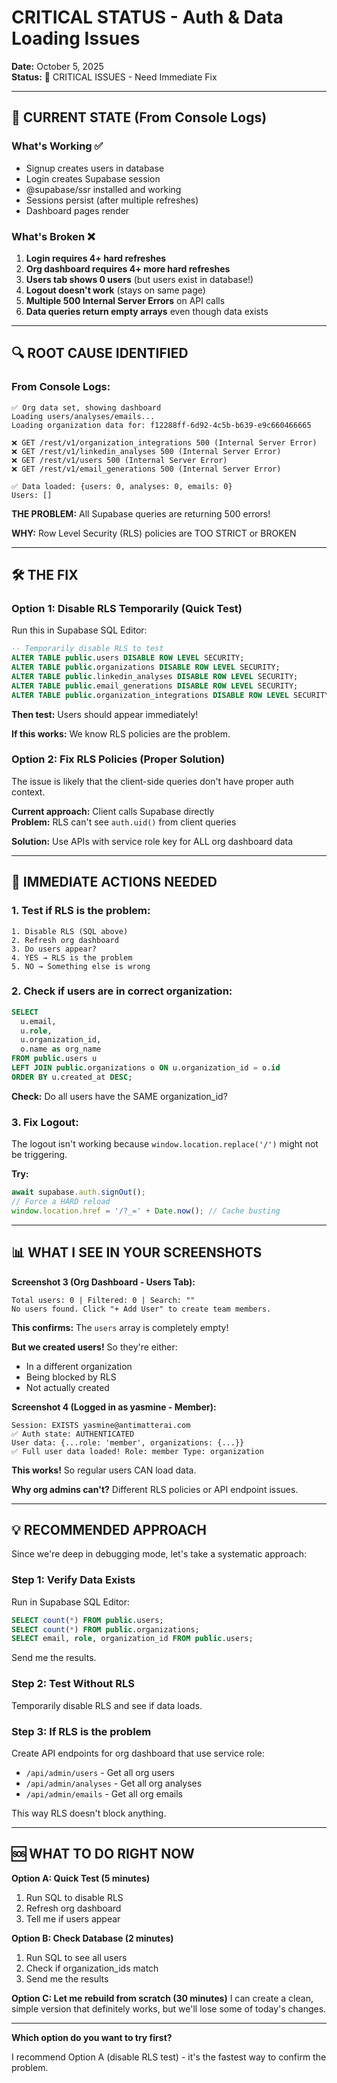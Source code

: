 # CRITICAL STATUS - Auth & Data Loading Issues

**Date:** October 5, 2025  
**Status:** 🔴 CRITICAL ISSUES - Need Immediate Fix

---

## 🔴 CURRENT STATE (From Console Logs)

### What's Working ✅
- Signup creates users in database
- Login creates Supabase session
- @supabase/ssr installed and working
- Sessions persist (after multiple refreshes)
- Dashboard pages render

### What's Broken ❌
1. **Login requires 4+ hard refreshes**
2. **Org dashboard requires 4+ more hard refreshes**
3. **Users tab shows 0 users** (but users exist in database!)
4. **Logout doesn't work** (stays on same page)
5. **Multiple 500 Internal Server Errors** on API calls
6. **Data queries return empty arrays** even though data exists

---

## 🔍 ROOT CAUSE IDENTIFIED

### From Console Logs:
```
✅ Org data set, showing dashboard
Loading users/analyses/emails...
Loading organization data for: f12288ff-6d92-4c5b-b639-e9c660466665

❌ GET /rest/v1/organization_integrations 500 (Internal Server Error)
❌ GET /rest/v1/linkedin_analyses 500 (Internal Server Error)
❌ GET /rest/v1/users 500 (Internal Server Error)  
❌ GET /rest/v1/email_generations 500 (Internal Server Error)

✅ Data loaded: {users: 0, analyses: 0, emails: 0}
Users: []
```

**THE PROBLEM:** All Supabase queries are returning 500 errors!

**WHY:** Row Level Security (RLS) policies are TOO STRICT or BROKEN

---

## 🛠️ THE FIX

### Option 1: Disable RLS Temporarily (Quick Test)

Run this in Supabase SQL Editor:

```sql
-- Temporarily disable RLS to test
ALTER TABLE public.users DISABLE ROW LEVEL SECURITY;
ALTER TABLE public.organizations DISABLE ROW LEVEL SECURITY;
ALTER TABLE public.linkedin_analyses DISABLE ROW LEVEL SECURITY;
ALTER TABLE public.email_generations DISABLE ROW LEVEL SECURITY;
ALTER TABLE public.organization_integrations DISABLE ROW LEVEL SECURITY;
```

**Then test:** Users should appear immediately!

**If this works:** We know RLS policies are the problem.

### Option 2: Fix RLS Policies (Proper Solution)

The issue is likely that the client-side queries don't have proper auth context.

**Current approach:** Client calls Supabase directly  
**Problem:** RLS can't see `auth.uid()` from client queries

**Solution:** Use APIs with service role key for ALL org dashboard data

---

## 🎯 IMMEDIATE ACTIONS NEEDED

### 1. Test if RLS is the problem:
```
1. Disable RLS (SQL above)
2. Refresh org dashboard
3. Do users appear?
4. YES → RLS is the problem
5. NO → Something else is wrong
```

### 2. Check if users are in correct organization:
```sql
SELECT 
  u.email,
  u.role,
  u.organization_id,
  o.name as org_name
FROM public.users u
LEFT JOIN public.organizations o ON u.organization_id = o.id
ORDER BY u.created_at DESC;
```

**Check:** Do all users have the SAME organization_id?

### 3. Fix Logout:
The logout isn't working because `window.location.replace('/')` might not be triggering.

**Try:**
```typescript
await supabase.auth.signOut();
// Force a HARD reload
window.location.href = '/?_=' + Date.now(); // Cache busting
```

---

## 📊 WHAT I SEE IN YOUR SCREENSHOTS

**Screenshot 3 (Org Dashboard - Users Tab):**
```
Total users: 0 | Filtered: 0 | Search: ""
No users found. Click "+ Add User" to create team members.
```

**This confirms:** The `users` array is completely empty!

**But we created users!** So they're either:
- In a different organization
- Being blocked by RLS
- Not actually created

**Screenshot 4 (Logged in as yasmine - Member):**
```
Session: EXISTS yasmine@antimatterai.com
✅ Auth state: AUTHENTICATED
User data: {...role: 'member', organizations: {...}}
✅ Full user data loaded! Role: member Type: organization
```

**This works!** So regular users CAN load data.

**Why org admins can't?** Different RLS policies or API endpoint issues.

---

## 💡 RECOMMENDED APPROACH

Since we're deep in debugging mode, let's take a systematic approach:

### Step 1: Verify Data Exists
Run in Supabase SQL Editor:
```sql
SELECT count(*) FROM public.users;
SELECT count(*) FROM public.organizations;
SELECT email, role, organization_id FROM public.users;
```

Send me the results.

### Step 2: Test Without RLS
Temporarily disable RLS and see if data loads.

### Step 3: If RLS is the problem
Create API endpoints for org dashboard that use service role:
- `/api/admin/users` - Get all org users
- `/api/admin/analyses` - Get all org analyses
- `/api/admin/emails` - Get all org emails

This way RLS doesn't block anything.

---

## 🆘 WHAT TO DO RIGHT NOW

**Option A: Quick Test (5 minutes)**
1. Run SQL to disable RLS
2. Refresh org dashboard
3. Tell me if users appear

**Option B: Check Database (2 minutes)**
1. Run SQL to see all users
2. Check if organization_ids match
3. Send me the results

**Option C: Let me rebuild from scratch (30 minutes)**
I can create a clean, simple version that definitely works, but we'll lose some of today's changes.

---

**Which option do you want to try first?**

I recommend Option A (disable RLS test) - it's the fastest way to confirm the problem.

